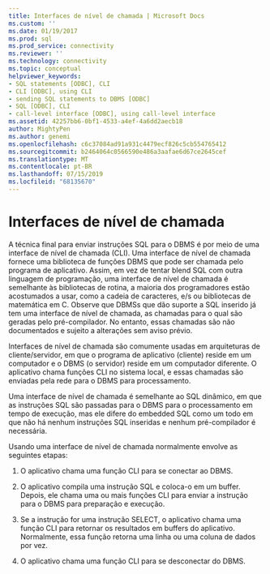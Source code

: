 ```yaml
---
title: Interfaces de nível de chamada | Microsoft Docs
ms.custom: ''
ms.date: 01/19/2017
ms.prod: sql
ms.prod_service: connectivity
ms.reviewer: ''
ms.technology: connectivity
ms.topic: conceptual
helpviewer_keywords:
- SQL statements [ODBC], CLI
- CLI [ODBC], using CLI
- sending SQL statements to DBMS [ODBC]
- SQL [ODBC], CLI
- call-level interface [ODBC], using call-level interface
ms.assetid: 42257bb6-0bf1-4533-a4ef-4a6dd2aecb18
author: MightyPen
ms.author: genemi
ms.openlocfilehash: c6c37084ad91a931c4479ecf826c5cb554765412
ms.sourcegitcommit: b2464064c0566590e486a3aafae6d67ce2645cef
ms.translationtype: MT
ms.contentlocale: pt-BR
ms.lasthandoff: 07/15/2019
ms.locfileid: "68135670"
---
```

# <a name="call-level-interfaces"></a>Interfaces de nível de chamada
A técnica final para enviar instruções SQL para o DBMS é por meio de uma interface de nível de chamada (CLI). Uma interface de nível de chamada fornece uma biblioteca de funções DBMS que pode ser chamada pelo programa de aplicativo. Assim, em vez de tentar blend SQL com outra linguagem de programação, uma interface de nível de chamada é semelhante às bibliotecas de rotina, a maioria dos programadores estão acostumados a usar, como a cadeia de caracteres, e/s ou bibliotecas de matemática em C. Observe que DBMSs que dão suporte a SQL inserido já tem uma interface de nível de chamada, as chamadas para o qual são geradas pelo pré-compilador. No entanto, essas chamadas são não documentados e sujeito a alterações sem aviso prévio.  
  
 Interfaces de nível de chamada são comumente usadas em arquiteturas de cliente/servidor, em que o programa de aplicativo (cliente) reside em um computador e o DBMS (o servidor) reside em um computador diferente. O aplicativo chama funções CLI no sistema local, e essas chamadas são enviadas pela rede para o DBMS para processamento.  
  
 Uma interface de nível de chamada é semelhante ao SQL dinâmico, em que as instruções SQL são passadas para o DBMS para o processamento em tempo de execução, mas ele difere do embedded SQL como um todo em que não há nenhum instruções SQL inseridas e nenhum pré-compilador é necessária.  
  
 Usando uma interface de nível de chamada normalmente envolve as seguintes etapas:  
  
1.  O aplicativo chama uma função CLI para se conectar ao DBMS.  
  
2.  O aplicativo compila uma instrução SQL e coloca-o em um buffer. Depois, ele chama uma ou mais funções CLI para enviar a instrução para o DBMS para preparação e execução.  
  
3.  Se a instrução for uma instrução SELECT, o aplicativo chama uma função CLI para retornar os resultados em buffers do aplicativo. Normalmente, essa função retorna uma linha ou uma coluna de dados por vez.  
  
4.  O aplicativo chama uma função CLI para se desconectar do DBMS.
